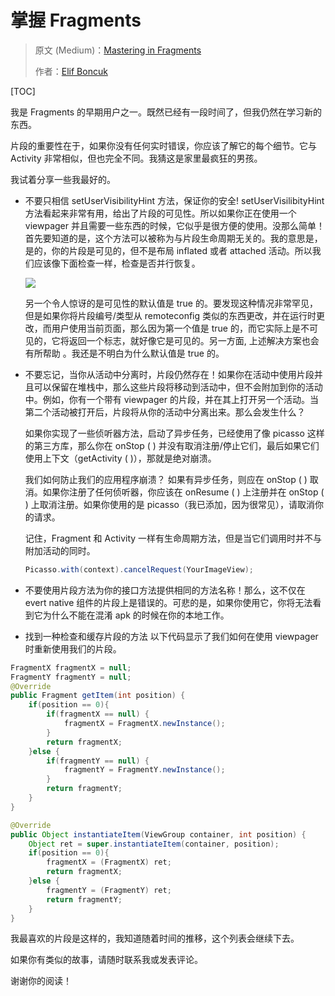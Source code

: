 # 掌握 Fragments

> 原文 (Medium)：[Mastering in Fragments](https://medium.com/@elifbon/mastering-in-fragments-2430c4bf6441)
>
> 作者：[Elif Boncuk](https://medium.com/@elifbon?source=post_header_lockup)

[TOC]

我是 Fragments 的早期用户之一。既然已经有一段时间了，但我仍然在学习新的东西。

片段的重要性在于，如果你没有任何实时错误，你应该了解它的每个细节。它与 Activity 非常相似，但也完全不同。我猜这是家里最疯狂的男孩。

我试着分享一些我最好的。

- 不要只相信 setUserVisibilityHint 方法，保证你的安全!  setUserVisilibityHint 方法看起来非常有用，给出了片段的可见性。所以如果你正在使用一个 viewpager 并且需要一些东西的时候，它似乎是很方便的使用。没那么简单！ 首先要知道的是，这个方法可以被称为与片段生命周期无关的。我的意思是，是的，你的片段是可见的，但不是布局 inflated  或者 attached 活动。所以我们应该像下面检查一样，检查是否并行恢复。

  ![](https://ws2.sinaimg.cn/large/006tKfTcgy1frowa3wli9j30fp096jru.jpg)

  另一个令人惊讶的是可见性的默认值是 true 的。要发现这种情况非常罕见，但是如果你将片段编号/类型从 remoteconfig 类似的东西更改，并在运行时更改，而用户使用当前页面，那么因为第一个值是 true 的，而它实际上是不可见的，它将返回一个标志，就好像它是可见的。另一方面, 上述解决方案也会有所帮助 。我还是不明白为什么默认值是 true 的。 


- 不要忘记，当你从活动中分离时，片段仍然存在！如果你在活动中使用片段并且可以保留在堆栈中，那么这些片段将移动到活动中，但不会附加到你的活动中。例如，你有一个带有 viewpager 的片段，并在其上打开另一个活动。当第二个活动被打开后，片段将从你的活动中分离出来。那么会发生什么？

  如果你实现了一些侦听器方法，启动了异步任务，已经使用了像 picasso 这样的第三方库，那么你在 onStop ( ) 并没有取消注册/停止它们，最后如果它们使用上下文（getActivity ( )），那就是绝对崩溃。

  我们如何防止我们的应用程序崩溃？ 如果有异步任务，则应在 onStop ( ) 取消。如果你注册了任何侦听器，你应该在 onResume ( ) 上注册并在 onStop ( ) 上取消注册。如果你使用的是 picasso（我已添加，因为很常见），请取消你的请求。

  记住，Fragment 和 Activity 一样有生命周期方法，但是当它们调用时并不与附加活动的同时。

  ```java
  Picasso.with(context).cancelRequest(YourImageView);
  ```

- 不要使用片段方法为你的接口方法提供相同的方法名称！那么，这不仅在 evert native 组件的片段上是错误的。可悲的是，如果你使用它，你将无法看到它为什么不能在混淆 apk 的时候在你的本地工作。

- 找到一种检查和缓存片段的方法 以下代码显示了我们如何在使用 viewpager 时重新使用我们的片段。

```java
FragmentX fragmentX = null;
FragmentY fragmentY = null; 
@Override
public Fragment getItem(int position) {
    if(position == 0){
        if(fragmentX == null) {
            fragmentX = FragmentX.newInstance();
        }
        return fragmentX;
    }else {
        if(fragmentY == null) {
            fragmentY = FragmentY.newInstance();
        }
        return fragmentY;
    }
}

@Override
public Object instantiateItem(ViewGroup container, int position) {
    Object ret = super.instantiateItem(container, position);
    if(position == 0){
        fragmentX = (FragmentX) ret;
        return fragmentX;
    }else {
        fragmentY = (FragmentY) ret;
        return fragmentY;
    }
}
```

我最喜欢的片段是这样的，我知道随着时间的推移，这个列表会继续下去。

如果你有类似的故事，请随时联系我或发表评论。

谢谢你的阅读！ 

